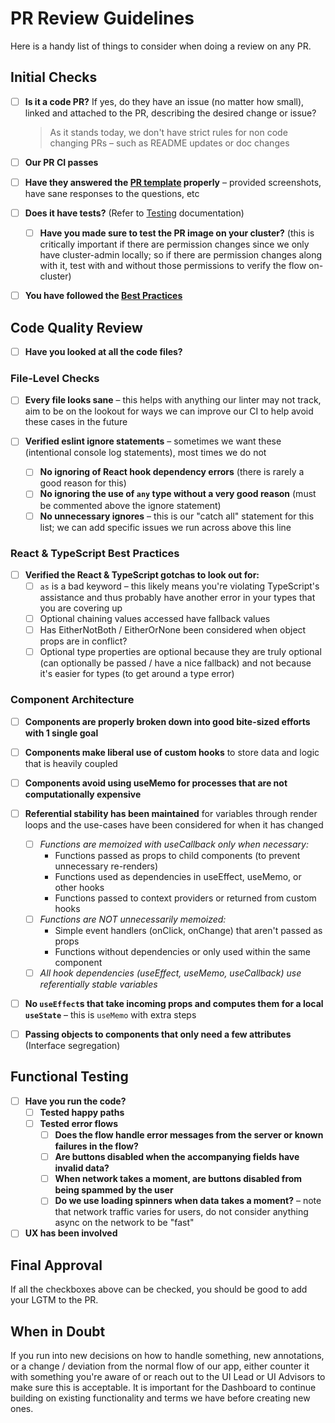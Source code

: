 # PR Review Guidelines

Here is a handy list of things to consider when doing a review on any PR.

## Initial Checks

- [ ] **Is it a code PR?** If yes, do they have an issue (no matter how small), linked and attached to the PR, describing the desired change or issue?
  > As it stands today, we don't have strict rules for non code changing PRs – such as README updates or doc changes

- [ ] **Our PR CI passes**

- [ ] **Have they answered the [PR template](../.github/pull_request_template.md) properly** – provided screenshots, have sane responses to the questions, etc

- [ ] **Does it have tests?** (Refer to [Testing](testing.md) documentation)
  - [ ] **Have you made sure to test the PR image on your cluster?** (this is critically important if there are permission changes since we only have cluster-admin locally; so if there are permission changes along with it, test with and without those permissions to verify the flow on-cluster)

- [ ] **You have followed the [Best Practices](best-practices.md)**

## Code Quality Review

- [ ] **Have you looked at all the code files?**

### File-Level Checks

- [ ] **Every file looks sane** – this helps with anything our linter may not track, aim to be on the lookout for ways we can improve our CI to help avoid these cases in the future

- [ ] **Verified eslint ignore statements** – sometimes we want these (intentional console log statements), most times we do not
  - [ ] **No ignoring of React hook dependency errors** (there is rarely a good reason for this)
  - [ ] **No ignoring the use of `any` type without a very good reason** (must be commented above the ignore statement)
  - [ ] **No unnecessary ignores** – this is our "catch all" statement for this list; we can add specific issues we run across above this line

### React & TypeScript Best Practices

- [ ] **Verified the React & TypeScript gotchas to look out for:**
  - [ ] `as` is a bad keyword – this likely means you're violating TypeScript's assistance and thus probably have another error in your types that you are covering up
  - [ ] Optional chaining values accessed have fallback values
  - [ ] Has EitherNotBoth / EitherOrNone been considered when object props are in conflict?
  - [ ] Optional type properties are optional because they are truly optional (can optionally be passed / have a nice fallback) and not because it's easier for types (to get around a type error)

### Component Architecture

- [ ] **Components are properly broken down into good bite-sized efforts with 1 single goal**

- [ ] **Components make liberal use of custom hooks** to store data and logic that is heavily coupled

- [ ] **Components avoid using useMemo for processes that are not computationally expensive**

- [ ] **Referential stability has been maintained** for variables through render loops and the use-cases have been considered for when it has changed
  - [ ] *Functions are memoized with useCallback only when necessary:*
    - Functions passed as props to child components (to prevent unnecessary re-renders)
    - Functions used as dependencies in useEffect, useMemo, or other hooks
    - Functions passed to context providers or returned from custom hooks
  - [ ] *Functions are NOT unnecessarily memoized:*
    - Simple event handlers (onClick, onChange) that aren't passed as props
    - Functions without dependencies or only used within the same component
  - [ ] *All hook dependencies (useEffect, useMemo, useCallback) use referentially stable variables*

- [ ] **No `useEffect`s that take incoming props and computes them for a local `useState`** – this is `useMemo` with extra steps

- [ ] **Passing objects to components that only need a few attributes** (Interface segregation)

## Functional Testing

- [ ] **Have you run the code?**
  - [ ] **Tested happy paths**
  - [ ] **Tested error flows**
    - [ ] **Does the flow handle error messages from the server or known failures in the flow?**
    - [ ] **Are buttons disabled when the accompanying fields have invalid data?**
    - [ ] **When network takes a moment, are buttons disabled from being spammed by the user**
    - [ ] **Do we use loading spinners when data takes a moment?** – note that network traffic varies for users, do not consider anything async on the network to be "fast"

- [ ] **UX has been involved**

## Final Approval

If all the checkboxes above can be checked, you should be good to add your LGTM to the PR.

## When in Doubt

If you run into new decisions on how to handle something, new annotations, or a change / deviation from the normal flow of our app, either counter it with something you're aware of or reach out to the UI Lead or UI Advisors to make sure this is acceptable. It is important for the Dashboard to continue building on existing functionality and terms we have before creating new ones.